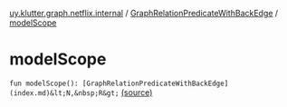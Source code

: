 [uy.klutter.graph.netflix.internal](../index.md) / [GraphRelationPredicateWithBackEdge](index.md) / [modelScope](.)


# modelScope
`fun modelScope(): [GraphRelationPredicateWithBackEdge](index.md)&lt;N,&nbsp;R&gt;` [(source)](https://github.com/kohesive/klutter/blob/master/netflix-graph-jdk6/src/main/kotlin/uy/klutter/graph/netflix/internal/Schema.kt#L150)


